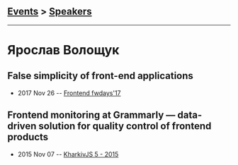 ## [Events](../README.md) > [Speakers](../speakers.md)
---

# Ярослав Волощук

## False simplicity of front-end applications
- 2017 Nov 26 -- [Frontend fwdays&#39;17](https://frameworksdays.com/event/frontend-fwdays-17/review/false-simplicity)    
## Frontend monitoring at Grammarly — data-driven solution for quality control of frontend products
- 2015 Nov 07 -- [KharkivJS 5 - 2015](https://www.youtube.com/watch?v=FVDQUzq8g7o)    
